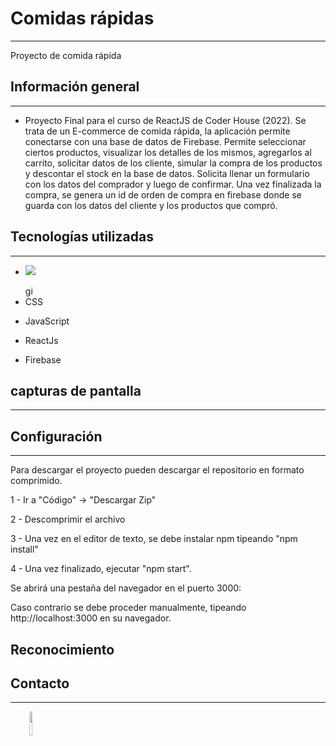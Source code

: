<h1><font style="vertical-align: inherit;"><font style="vertical-align: inherit;">Comidas rápidas</font></font></h1>
<hr><p>Proyecto de comida rápida</p><h2><font style="vertical-align: inherit;"><font style="vertical-align: inherit;">Información general</font></font></h2>
<hr><ul>
<li>Proyecto Final para el curso de ReactJS de Coder House (2022).
Se trata de un E-commerce de comida rápida, la aplicación permite conectarse con una base de datos de Firebase.
Permite seleccionar ciertos productos, visualizar los detalles de los mismos, agregarlos al carrito,
solicitar datos de los cliente, simular la compra de los productos y descontar el stock en la base de datos. Solicita llenar un formulario con los datos del comprador y luego de confirmar. Una vez finalizada la compra, se genera un id de orden de compra en firebase donde se guarda con los datos del cliente y los productos que compró.</li>
</ul><h2><font style="vertical-align: inherit;"><font style="vertical-align: inherit;">Tecnologías utilizadas</font></font></h2>
<hr><ul>
<li><font style="vertical-align: inherit;"><font style="vertical-align: inherit;"><img src="https://cdn-icons-png.flaticon.com/512/5968/5968292.png"></font></font></li>
</ul><ul>gi
<li><font style="vertical-align: inherit;"><font style="vertical-align: inherit;">CSS</font></font></li>
</ul><ul>
<li><font style="vertical-align: inherit;"><font style="vertical-align: inherit;"><img src="https://res.cloudinary.com/ramdestroyeer/image/upload/c_scale,w_40/v1662590772/js_inta0q.png" alt="">JavaScript</font></font></li>
</ul><ul>
<li><font style="vertical-align: inherit;"><font style="vertical-align: inherit;">ReactJs</font></font></li>
</ul><ul>
<li><font style="vertical-align: inherit;"><font style="vertical-align: inherit;">Firebase</font></font></li>
</ul><h2><font style="vertical-align: inherit;"><font style="vertical-align: inherit;">capturas de pantalla</font></font></h2>
<hr><p></p><h2><font style="vertical-align: inherit;"><font style="vertical-align: inherit;">Configuración</font></font></h2>
<hr><p>Para descargar el proyecto pueden descargar el repositorio en formato comprimido.</p>
<p><font style="vertical-align: inherit;"><font style="vertical-align: inherit;">1 - Ir a "Código" -&gt; "Descargar Zip"</font></font></p>
<p>2 - Descomprimir el archivo</p>
<p>3 - Una vez en el editor de texto, se debe instalar npm
tipeando "npm install"</p>
<p>4 - Una vez finalizado, ejecutar "npm start".</p>
<p>Se abrirá una pestaña del navegador en el puerto 3000:</p>
<p>Caso contrario se debe proceder manualmente, tipeando http://localhost:3000 en su navegador.</p><h2><font style="vertical-align: inherit;"><font style="vertical-align: inherit;">Reconocimiento</font></font></h2>
<h2><font style="vertical-align: inherit;"><font style="vertical-align: inherit;">Contacto</font></font></h2>
<hr><p><span style="margin-right: 30px;"></span><a href="https://github.com/ramaacevedo"><img target="_blank" src="https://cdn.jsdelivr.net/gh/devicons/devicon/icons/github/github-original.svg" style="width: 10%;"></a></p>
